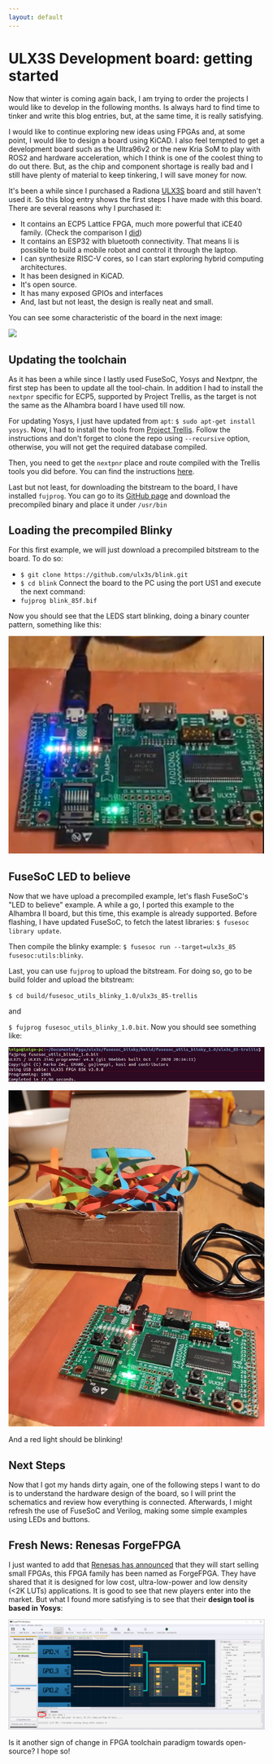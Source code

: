 ```yaml
---
layout: default
---
```

# ULX3S Development board: getting started 

Now that winter is coming again back, I am trying to order the projects I would like to develop in the following months. Is always hard to find time to tinker and write this blog entries, but, at the same time, it is really satisfying.

I would like to continue exploring new ideas using FPGAs and, at some point, I would like to design a board using KiCAD. I also feel tempted to get a development board such as the Ultra96v2 or the new Kria SoM to play with ROS2 and hardware acceleration, which I think is one of the coolest thing to do out there. But, as the chip and component shortage is really bad and I still have plenty of material to keep tinkering, I will save money for now.

It's been a while since I purchased a Radiona [ULX3S](https://radiona.org/ulx3s/) board and still haven't used it. So this blog entry shows the first steps I have made with this board.
There are several reasons why I purchased it:

- It contains an ECP5 Lattice FPGA, much more powerful that iCE40 family. (Check the comparison I [did](fpga-boards))
- It contains an ESP32 with bluetooth connectivity. That means Ii is possible to build a mobile robot and control it through the laptop.
- I can synthesize RISC-V cores, so I can start exploring hybrid computing architectures.
- It has been designed in KiCAD.
- It's open source.
- It has many exposed GPIOs and interfaces
- And, last but not least, the design is really neat and small.

You can see some characteristic of the board in the next image:

![](https://radiona.org/ulx3s/assets/img/legend.png)

## Updating the toolchain

As it has been a while since I lastly used FuseSoC, Yosys and Nextpnr, the first step has been to update all the tool-chain. In addition I had to install the `nextpnr` specific for ECP5, supported by Project Trellis, as the target is not the same as the Alhambra board I have used till now.

For updating Yosys, I just have updated from `apt`: `$ sudo apt-get install yosys`. Now, I had to install the tools from [Project Trellis](https://github.com/YosysHQ/prjtrellis). Follow the instructions and don't forget to clone the repo using `--recursive` option, otherwise, you will not get the required database compiled.

Then, you need to get the `nextpnr` place and route compiled with the Trellis tools you did before. You can find the instructions [here](https://github.com/YosysHQ/nextpnr#nextpnr-ecp5).

Last but not least, for downloading the bitstream to the board, I have installed `fujprog`. You can go to its [GitHub page](https://github.com/kost/fujprog/releases) and download the precompiled binary and place it under `/usr/bin`

## Loading the precompiled Blinky

For this first example, we will just download a precompiled bitstream to the board. To do so:

- `$ git clone https://github.com/ulx3s/blink.git`
- `$ cd blink`
Connect the board to the PC using the port US1 and execute the next command:
- `fujprog blink_85f.bif`

Now you should see that the LEDS start blinking, doing a binary counter pattern, something like this:

![](img/ulx3s_blinky.png)

## FuseSoC LED to believe

Now that we have upload a precompiled example, let's flash FuseSoC's "LED to believe" example. A while a go, I ported this example to the Alhambra II board, but this time, this example is already supported.
Before flashing, I have updated FuseSoC, to fetch the latest libraries: `$ fusesoc library update`.

Then compile the blinky example: `$ fusesoc run --target=ulx3s_85 fusesoc:utils:blinky`.

Last, you can use `fujprog` to upload the bitstream. For doing so, go to be build folder and upload the bitstream:

`$ cd build/fusesoc_utils_blinky_1.0/ulx3s_85-trellis`

and

`$ fujprog fusesoc_utils_blinky_1.0.bit`. Now you should see something like:

![](img/fujprog_blinky.png)

![](img/ulx3s_fusesoc_blinky.png)

And a red light should be blinking!

## Next Steps

Now that I got my hands dirty again, one of the following steps I want to do is to understand the hardware design of the board, so I will print the schematics and review how everything is connected. Afterwards, I might refresh the use of FuseSoC and Verilog, making some simple examples using LEDs and buttons.

## Fresh News: Renesas ForgeFPGA

I just wanted to add that [Renesas has announced](https://www.renesas.com/eu/en/about/press-room/renesas-enters-fpga-market-first-ultra-low-power-low-cost-family-addressing-low-density-high-volume) that they will start selling small FPGAs, this FPGA family has been named as ForgeFPGA. They have shared that it is designed for low cost, ultra-low-power and low density (<2K LUTs) applications. It is good to see that new players enter into the market. But what I found more satisfying is to see that their **design tool is based in Yosys**:

![](img/renesas.png)

Is it another sign of change in FPGA toolchain paradigm towards open-source? I hope so!
